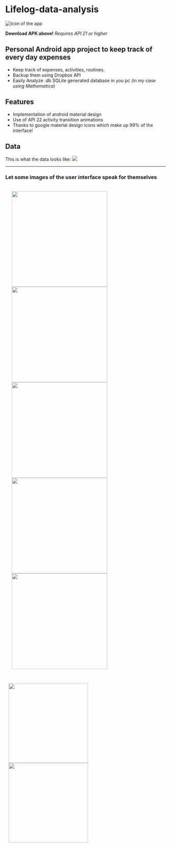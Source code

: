 # Lifelog-data-analysis
![Icon of the app](http://juanjoneri.com/img/Lifelog/lifelog_ic_launcher.png)

**Download APK above!**
*Requires API 21 or higher*

## Personal Android app project to keep track of every day expenses
 - Keep track of expenses, activities, routines.
 - Backup them using Dropbox API
 - Easily Analyze .db SQLite generated database in you pc *(in my case using Mathematica)*

## Features
 - Implementation of android material design
 - Use of API 22 activity transition animations
 - Thanks to google material design icons which make up 99% of the interface!

## Data
This is what the data looks like:
<img src="http://juanjoneri.com/img/Lifelog/Data.PNG"/>
<hr>

### Let some images of the user interface speak for themselves
<br>
<img src="http://juanjoneri.com/img/Drone/Screen_brain.png" hspace="20" width="300"/>
<img src="http://juanjoneri.com/img/Drone/Screen_brain_2.png" hspace="20" width="300"/>
<br>
<img src="http://juanjoneri.com/img/Lifelog/Screen_Main Activity.png" hspace="20" width="300"/>
<img src="http://juanjoneri.com/img/Lifelog/backup.png" hspace="20" width="300"/>
<img src="http://juanjoneri.com/img/Lifelog/price.png" hspace="20" width="300"/> 
<p><br></p>
<img src="http://juanjoneri.com/img/Lifelog/Screen_Details Activity.png" hspace="10" width="250"/> 
<img src="http://juanjoneri.com/img/Lifelog/custom.png" hspace="10" width="250"/>
